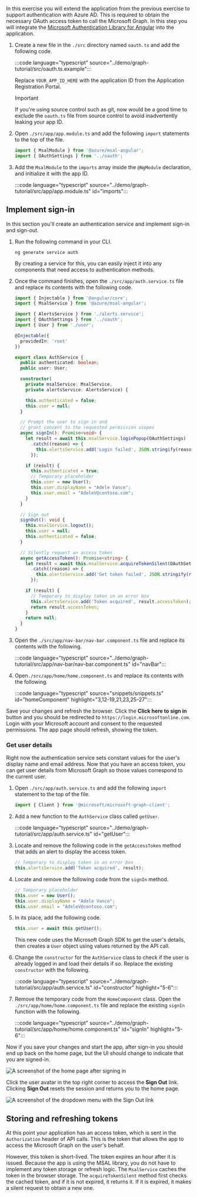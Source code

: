 <!-- markdownlint-disable MD002 MD041 -->

In this exercise you will extend the application from the previous exercise to support authentication with Azure AD. This is required to obtain the necessary OAuth access token to call the Microsoft Graph. In this step you will integrate the [Microsoft Authentication Library for Angular](https://github.com/AzureAD/microsoft-authentication-library-for-js/blob/dev/lib/msal-angular/README.md) into the application.

1. Create a new file in the `./src` directory named `oauth.ts` and add the following code.

    :::code language="typescript" source="../demo/graph-tutorial/src/oauth.ts.example":::

    Replace `YOUR_APP_ID_HERE` with the application ID from the Application Registration Portal.

    > [!IMPORTANT]
    > If you're using source control such as git, now would be a good time to exclude the `oauth.ts` file from source control to avoid inadvertently leaking your app ID.

1. Open `./src/app/app.module.ts` and add the following `import` statements to the top of the file.

    ```TypeScript
    import { MsalModule } from '@azure/msal-angular';
    import { OAuthSettings } from '../oauth';
    ```

1. Add the `MsalModule` to the `imports` array inside the `@NgModule` declaration, and initialize it with the app ID.

    :::code language="typescript" source="../demo/graph-tutorial/src/app/app.module.ts" id="imports":::

## Implement sign-in

In this section you'll create an authentication service and implement sign-in and sign-out.

1. Run the following command in your CLI.

    ```Shell
    ng generate service auth
    ```

    By creating a service for this, you can easily inject it into any components that need access to authentication methods.

1. Once the command finishes, open the `./src/app/auth.service.ts` file and replace its contents with the following code.

    ```TypeScript
    import { Injectable } from '@angular/core';
    import { MsalService } from '@azure/msal-angular';

    import { AlertsService } from './alerts.service';
    import { OAuthSettings } from '../oauth';
    import { User } from './user';

    @Injectable({
      providedIn: 'root'
    })

    export class AuthService {
      public authenticated: boolean;
      public user: User;

      constructor(
        private msalService: MsalService,
        private alertsService: AlertsService) {

        this.authenticated = false;
        this.user = null;
      }

      // Prompt the user to sign in and
      // grant consent to the requested permission scopes
      async signIn(): Promise<void> {
        let result = await this.msalService.loginPopup(OAuthSettings)
          .catch((reason) => {
            this.alertsService.add('Login failed', JSON.stringify(reason, null, 2));
          });

        if (result) {
          this.authenticated = true;
          // Temporary placeholder
          this.user = new User();
          this.user.displayName = "Adele Vance";
          this.user.email = "AdeleV@contoso.com";
        }
      }

      // Sign out
      signOut(): void {
        this.msalService.logout();
        this.user = null;
        this.authenticated = false;
      }

      // Silently request an access token
      async getAccessToken(): Promise<string> {
        let result = await this.msalService.acquireTokenSilent(OAuthSettings)
          .catch((reason) => {
            this.alertsService.add('Get token failed', JSON.stringify(reason, null, 2));
          });

        if (result) {
          // Temporary to display token in an error box
          this.alertsService.add('Token acquired', result.accessToken);
          return result.accessToken;
        }
        return null;
      }
    }
    ```

1. Open the `./src/app/nav-bar/nav-bar.component.ts` file and replace its contents with the following.

    :::code language="typescript" source="../demo/graph-tutorial/src/app/nav-bar/nav-bar.component.ts" id="navBar":::

1. Open`./src/app/home/home.component.ts` and replace its contents with the following.

    :::code language="typescript" source="snippets/snippets.ts" id="homeComponent" highlight="3,12-19,21,23,25-27":::

Save your changes and refresh the browser. Click the **Click here to sign in** button and you should be redirected to `https://login.microsoftonline.com`. Login with your Microsoft account and consent to the requested permissions. The app page should refresh, showing the token.

### Get user details

Right now the authentication service sets constant values for the user's display name and email address. Now that you have an access token, you can get user details from Microsoft Graph so those values correspond to the current user.

1. Open `./src/app/auth.service.ts` and add the following `import` statement to the top of the file.

    ```TypeScript
    import { Client } from '@microsoft/microsoft-graph-client';
    ```

1. Add a new function to the `AuthService` class called `getUser`.

    :::code language="typescript" source="../demo/graph-tutorial/src/app/auth.service.ts" id="getUser":::

1. Locate and remove the following code in the `getAccessToken` method that adds an alert to display the access token.

    ```TypeScript
    // Temporary to display token in an error box
    this.alertsService.add('Token acquired', result);
    ```

1. Locate and remove the following code from the `signIn` method.

    ```TypeScript
    // Temporary placeholder
    this.user = new User();
    this.user.displayName = "Adele Vance";
    this.user.email = "AdeleV@contoso.com";
    ```

1. In its place, add the following code.

    ```TypeScript
    this.user = await this.getUser();
    ```

    This new code uses the Microsoft Graph SDK to get the user's details, then creates a `User` object using values returned by the API call.

1. Change the `constructor` for the `AuthService` class to check if the user is already logged in and load their details if so. Replace the existing `constructor` with the following.

    :::code language="typescript" source="../demo/graph-tutorial/src/app/auth.service.ts" id="constructor" highlight="5-6":::

1. Remove the temporary code from the `HomeComponent` class. Open the `./src/app/home/home.component.ts` file and replace the existing `signIn` function with the following.

    :::code language="typescript" source="../demo/graph-tutorial/src/app/home/home.component.ts" id="signIn" highlight="5-6":::

Now if you save your changes and start the app, after sign-in you should end up back on the home page, but the UI should change to indicate that you are signed-in.

![A screenshot of the home page after signing in](./images/add-aad-auth-01.png)

Click the user avatar in the top right corner to access the **Sign Out** link. Clicking **Sign Out** resets the session and returns you to the home page.

![A screenshot of the dropdown menu with the Sign Out link](./images/add-aad-auth-02.png)

## Storing and refreshing tokens

At this point your application has an access token, which is sent in the `Authorization` header of API calls. This is the token that allows the app to access the Microsoft Graph on the user's behalf.

However, this token is short-lived. The token expires an hour after it is issued. Because the app is using the MSAL library, you do not have to implement any token storage or refresh logic. The `MsalService` caches the token in the browser storage. The `acquireTokenSilent` method first checks the cached token, and if it is not expired, it returns it. If it is expired, it makes a silent request to obtain a new one.
